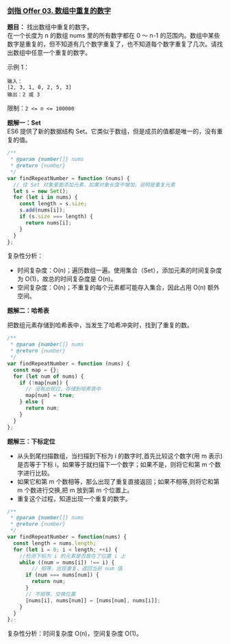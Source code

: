 ### [剑指 Offer 03. 数组中重复的数字](https://leetcode-cn.com/problems/shu-zu-zhong-zhong-fu-de-shu-zi-lcof/)

**题目：** 找出数组中重复的数字。  
在一个长度为 n 的数组 nums 里的所有数字都在 0 ～ n-1 的范围内。数组中某些数字是重复的，但不知道有几个数字重复了，也不知道每个数字重复了几次。请找出数组中任意一个重复的数字。

示例 1：

```
输入：
[2, 3, 1, 0, 2, 5, 3]
输出：2 或 3
```

限制：`2 <= n <= 100000`

**题解一：Set**  
ES6 提供了新的数据结构 Set。它类似于数组，但是成员的值都是唯一的，没有重复的值。

```js
/**
 * @param {number[]} nums
 * @return {number}
 */
var findRepeatNumber = function (nums) {
  // 往 Set 对象里面添加元素，如果对象长度不增加，说明是重复元素
  let s = new Set();
  for (let i in nums) {
    const length = s.size;
    s.add(nums[i]);
    if (s.size === length) {
      return nums[i];
    }
  }
};
```

复杂性分析：

- 时间复杂度：O(n)；遍历数组一遍。使用集合（Set），添加元素的时间复杂度为 O(1)，故总的时间复杂度是 O(n)。
- 空间复杂度：O(n)；不重复的每个元素都可能存入集合，因此占用 O(n) 额外空间。

**题解二：哈希表**

把数组元素存储到哈希表中，当发生了哈希冲突时，找到了重复的数。

```js
/**
 * @param {number[]} nums
 * @return {number}
 */
var findRepeatNumber = function (nums) {
  const map = {};
  for (let num of nums) {
    if (!map[num]) {
      // 没有出现过，存储到哈希表中
      map[num] = true;
    } else {
      return num;
    }
  }
};
```

**题解三：下标定位**

- 从头到尾扫描数组，当扫描到下标为 i 的数字时,首先比较这个数字(用 m 表示)是否等于下标 i，如果等于就扫描下一个数字；如果不是，则将它和第 m 个数字进行比较。
- 如果它和第 m 个数相等，那么出现了重复直接返回；如果不相等,则将它和第 m 个数进行交换,把 m 放到第 m 个位置上。
- 重复这个过程，知道出现一个重复的数字。

```js
/**
 * @param {number[]} nums
 * @return {number}
 */
var findRepeatNumber = function(nums) {
  const length = nums.length;
  for (let i = 0; i < length; ++i) {
    //检测下标为 i 的元素是否放在了位置 i 上
    while ((num = nums[i]) !== i) {
        // 相等，出现重复，返回当前 num 值
      if (num === nums[num]) {
        return num;
      }
      // 不相等，交换位置
      [nums[i], nums[num]] = [nums[num], nums[i]];
    }
  }
};-
```

复杂性分析：时间复杂度 O(n)，空间复杂度 O(1)。
